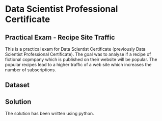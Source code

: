 # Data Scientist Professional Certificate

## Practical Exam - Recipe Site Traffic

This is a practical exam for Data Scientist Certificate (previously Data Scientist Professional Certificate). 
The goal was to analyse if a recipe of fictional copmpany which is published on their website will be popular.
The popular recipes lead to a higher traffic of a web site which increases the number of subscriptions.

## Dataset

## Solution
The solution has been written using python.
 

